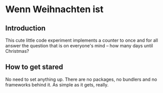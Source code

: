 # Wenn Weihnachten ist

## Introduction

This cute little code experiment implements a counter to once and for all answer the question that is on everyone's mind – how many days until Christmas?

## How to get stared

No need to set anything up. There are no packages, no bundlers and no frameworks behind it. As simple as it gets, really.
